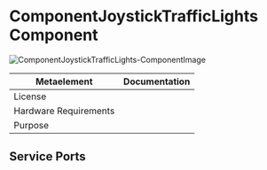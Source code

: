 <!--- This file is generated from the ComponentJoystickTrafficLights.componentDocumentation model --->
<!--- do not modify this file manually as it will by automatically overwritten by the code generator, modify the model instead and re-generate this file --->

# ComponentJoystickTrafficLights Component

![ComponentJoystickTrafficLights-ComponentImage](model/ComponentJoystickTrafficLightsComponentDefinition.jpg)


| Metaelement | Documentation |
|-------------|---------------|
| License |  |
| Hardware Requirements |  |
| Purpose |  |



## Service Ports


